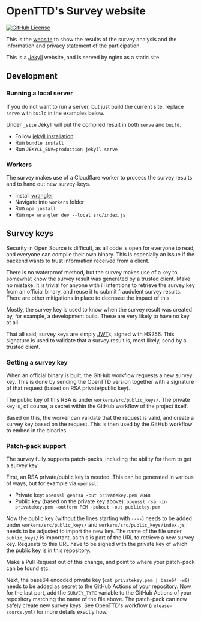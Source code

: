 # OpenTTD's Survey website

[![GitHub License](https://img.shields.io/github/license/OpenTTD/survey-web)](https://github.com/OpenTTD/survey-web/blob/main/LICENSE)

This is the [website](https://survey.openttd.org) to show the results of the survey analysis and the information and privacy statement of the participation.

This is a [Jekyll](https://jekyllrb.com/) website, and is served by nginx as a static site.

## Development

### Running a local server

If you do not want to run a server, but just build the current site, replace `serve` with `build` in the examples below.

Under `_site` Jekyll will put the compiled result in both `serve` and `build`.

- Follow [jekyll installation](https://jekyllrb.com/docs/installation/)
- Run `bundle install`
- Run `JEKYLL_ENV=production jekyll serve`

### Workers

The survey makes use of a Cloudflare worker to process the survey results and to hand out new survey-keys.

- Install [wrangler](https://developers.cloudflare.com/workers/wrangler/install-and-update/)
- Navigate into `workers` folder
- Run `npm install`
- Run `npx wrangler dev --local src/index.js`

## Survey keys

Security in Open Source is difficult, as all code is open for everyone to read, and everyone can compile their own binary.
This is especially an issue if the backend wants to trust information received from a client.

There is no waterproof method, but the survey makes use of a key to somewhat know the survey result was generated by a trusted client.
Make no mistake: it is trivial for anyone with ill intentions to retrieve the survey key from an official binary, and reuse it to submit fraudulent survey results.
There are other mitigations in place to decrease the impact of this.

Mostly, the survey key is used to know when the survey result was created by, for example, a development build.
These are very likely to have no key at all.

That all said, survey keys are simply [JWT](https://jwt.io)s, signed with HS256.
This signature is used to validate that a survey result is, most likely, send by a trusted client.

### Getting a survey key

When an official binary is built, the GitHub workflow requests a new survey key.
This is done by sending the OpenTTD version together with a signature of that request (based on RSA private/public key).

The public key of this RSA is under `workers/src/public_keys/`.
The private key is, of course, a secret within the GitHub workflow of the project itself.

Based on this, the worker can validate that the request is valid, and create a survey key based on the request.
This is then used by the GitHub workflow to embed in the binaries.

### Patch-pack support

The survey fully supports patch-packs, including the ability for them to get a survey key.

First, an RSA private/public key is needed.
This can be generated in various of ways, but for example via `openssl`:

- Private key: `openssl genrsa -out privatekey.pem 2048`
- Public key (based on the private key above): `openssl rsa -in privatekey.pem -outform PEM -pubout -out publickey.pem`

Now the public key (without the lines starting with `----`) needs to be added under `workers/src/public_keys/` and `workers/src/public_keys/index.js` needs to be adjusted to import the new key.
The name of the file under `public_keys/` is important, as this is part of the URL to retrieve a new survey key.
Requests to this URL have to be signed with the private key of which the public key is in this repository.

Make a Pull Request out of this change, and point to where your patch-pack can be found etc.

Next, the base64 encoded private key (`cat privatekey.pem | base64 -w0`) needs to be added as secret to the GitHub Actions of your repository.
Now for the last part, add the `SURVEY_TYPE` variable to the GitHub Actions of your repository matching the name of the file above.
The patch-pack can now safely create new survey keys.
See OpenTTD's workflow (`release-source.yml`) for more details exactly how.

